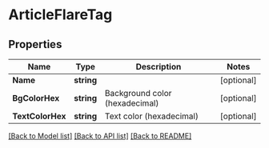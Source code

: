 # ArticleFlareTag

## Properties

Name | Type | Description | Notes
------------ | ------------- | ------------- | -------------
**Name** | **string** |  | [optional] 
**BgColorHex** | **string** | Background color (hexadecimal) | [optional] 
**TextColorHex** | **string** | Text color (hexadecimal) | [optional] 

[[Back to Model list]](../README.md#documentation-for-models) [[Back to API list]](../README.md#documentation-for-api-endpoints) [[Back to README]](../README.md)


